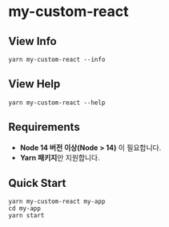# my-custom-react

## View Info
```shell
yarn my-custom-react --info
```

## View Help
```shell
yarn my-custom-react --help
```

## Requirements
- **Node 14 버전 이상(Node > 14)** 이 필요합니다.
- **Yarn 패키지**만 지원합니다.


## Quick Start
```shell
yarn my-custom-react my-app
cd my-app
yarn start
```